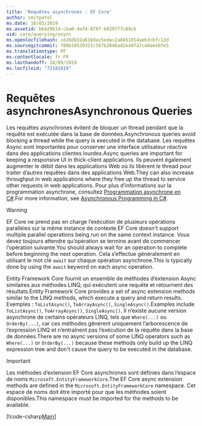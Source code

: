 ```yaml
---
title: 'Requêtes asynchrones : EF Core'
author: smitpatel
ms.date: 10/03/2019
ms.assetid: b6429b14-cba0-4af4-878f-b829777c89cb
uid: core/querying/async
ms.openlocfilehash: ce26db32a616dac5edac2a8451014ae63cbfc12d
ms.sourcegitcommit: 708b18520321c587b2046ad2ea9fa7c48aeebfe5
ms.translationtype: MT
ms.contentlocale: fr-FR
ms.lasthandoff: 10/09/2019
ms.locfileid: "72181819"
---
```

# <a name="asynchronous-queries"></a><span data-ttu-id="a7f9f-102">Requêtes asynchrones</span><span class="sxs-lookup"><span data-stu-id="a7f9f-102">Asynchronous Queries</span></span>

<span data-ttu-id="a7f9f-103">Les requêtes asynchrones évitent de bloquer un thread pendant que la requête est exécutée dans la base de données.</span><span class="sxs-lookup"><span data-stu-id="a7f9f-103">Asynchronous queries avoid blocking a thread while the query is executed in the database.</span></span> <span data-ttu-id="a7f9f-104">Les requêtes Async sont importantes pour conserver une interface utilisateur réactive dans des applications clientes lourdes.</span><span class="sxs-lookup"><span data-stu-id="a7f9f-104">Async queries are important for keeping a responsive UI in thick-client applications.</span></span> <span data-ttu-id="a7f9f-105">Ils peuvent également augmenter le débit dans les applications Web où ils libèrent le thread pour traiter d’autres requêtes dans des applications Web.</span><span class="sxs-lookup"><span data-stu-id="a7f9f-105">They can also increase throughput in web applications where they free up the thread to service other requests in web applications.</span></span> <span data-ttu-id="a7f9f-106">Pour plus d’informations sur la programmation asynchrone, consultez [Programmation asynchrone en C#](/dotnet/csharp/async).</span><span class="sxs-lookup"><span data-stu-id="a7f9f-106">For more information, see [Asynchronous Programming in C#](/dotnet/csharp/async).</span></span>

> [!WARNING]  
> <span data-ttu-id="a7f9f-107">EF Core ne prend pas en charge l’exécution de plusieurs opérations parallèles sur la même instance de contexte.</span><span class="sxs-lookup"><span data-stu-id="a7f9f-107">EF Core doesn't support multiple parallel operations being run on the same context instance.</span></span> <span data-ttu-id="a7f9f-108">Vous devez toujours attendre qu’opération se termine avant de commencer l’opération suivante.</span><span class="sxs-lookup"><span data-stu-id="a7f9f-108">You should always wait for an operation to complete before beginning the next operation.</span></span> <span data-ttu-id="a7f9f-109">Cela s’effectue généralement en utilisant le mot clé `await` sur chaque opération asynchrone.</span><span class="sxs-lookup"><span data-stu-id="a7f9f-109">This is typically done by using the `await` keyword on each async operation.</span></span>

<span data-ttu-id="a7f9f-110">Entity Framework Core fournit un ensemble de méthodes d’extension Async similaires aux méthodes LINQ, qui exécutent une requête et retournent des résultats.</span><span class="sxs-lookup"><span data-stu-id="a7f9f-110">Entity Framework Core provides a set of async extension methods similar to the LINQ methods, which execute a query and return results.</span></span> <span data-ttu-id="a7f9f-111">Exemples : `ToListAsync()`, `ToArrayAsync()`, `SingleAsync()`.</span><span class="sxs-lookup"><span data-stu-id="a7f9f-111">Examples include `ToListAsync()`, `ToArrayAsync()`, `SingleAsync()`.</span></span> <span data-ttu-id="a7f9f-112">Il n’existe aucune version asynchrone de certains opérateurs LINQ, tels que `Where(...)` ou `OrderBy(...)`, car ces méthodes génèrent uniquement l’arborescence de l’expression LINQ et n’entraînent pas l’exécution de la requête dans la base de données.</span><span class="sxs-lookup"><span data-stu-id="a7f9f-112">There are no async versions of some LINQ operators such as `Where(...)` or `OrderBy(...)` because these methods only build up the LINQ expression tree and don't cause the query to be executed in the database.</span></span>

> [!IMPORTANT]  
> <span data-ttu-id="a7f9f-113">Les méthodes d’extension EF Core asynchrones sont définies dans l’espace de noms `Microsoft.EntityFrameworkCore`.</span><span class="sxs-lookup"><span data-stu-id="a7f9f-113">The EF Core async extension methods are defined in the `Microsoft.EntityFrameworkCore` namespace.</span></span> <span data-ttu-id="a7f9f-114">Cet espace de noms doit être importé pour que les méthodes soient disponibles.</span><span class="sxs-lookup"><span data-stu-id="a7f9f-114">This namespace must be imported for the methods to be available.</span></span>

[!code-csharp[Main](../../../samples/core/Querying/Async/Sample.cs#ToListAsync)]
